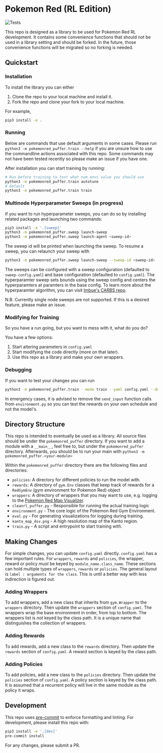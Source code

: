 # Pokemon Red (RL Edition)

![Tests](https://github.com/thatguy11325/pokemonred_puffer/actions/workflows/workflow.yml/badge.svg)

This repo is designed as a library to be used for Pokemon Red RL development. It contains some convenience functions that should not be used in a library setting and should be forked. In the future, those convenience functions will be migrated so no forking is needed.

## Quickstart

### Installation

To install the library you can either

1. Clone the repo to your local machine and install it.
2. Fork the repo and clone your fork to your local machine.

For example,

```sh
pip3 install -e . 
```

### Running

Below are commands that use default arguments in some cases. Please run `python3 -m pokemonred_puffer.train --help` if you are unsure how to use the commandline actions associated with this repo. Some commands may not have been tested recently so please make an issue if you have one. 

After installation you can start training by running:

```sh
# Run before training to test what num_envs value you should use
python3 -m pokemonred_puffer.train autotune
# Default
python3 -m pokemonred_puffer.train train
```

### Multinode Hyperparameter Sweeps (in progress)

If you want to run hyperparameter sweeps, you can do so by installing related packages and launching two commands:

```sh
pip3 install -e '.[sweep]'
python3 -m pokemonred_puffer.sweep launch-sweep
python3 -m pokemonred_puffer.sweep launch-agent <sweep-id>
```

The sweep id will be printed when launching the sweep. To resume a sweep, you can relaunch your sweep with

```sh
python3 -m pokemonred_puffer.sweep launch-sweep --sweep-id <sweep-id>
```

The sweeps can be configured with a sweep configuration (defaulted to `sweep-config.yaml`) and base configuration (defaulted to `config.yaml`). The hyperparamter sweep sets bounds using the sweep config and centers the hyperparamters at paramters in the base config. To learn more about the hyperparamter algorithm, you can visit [Imbue's CARBS repo](https://github.com/imbue-ai/carbs/tree/main).

N.B. Currently single node sweeps are not supported. If this is a desired feature, please make an issue.

### Modifying for Training

So you have a run going, but you want to mess with it, what do you do?

You have a few options:

1. Start altering parameters in `config.yaml`
2. Start modifying the code directly (more on that later).
3. Use this repo as a library and make your own wrappers.

### Debugging
If you want to test your changes you can run 

```sh
python3 -m pokemonred_puffer.train --mode train --yaml config.yaml --debug
```

In emergency cases, it is advised to remove the `send_input` function calls from `environment.py` so you can test the rewards on your own schedule and not the model's.

## Directory Structure

This repo is intended to eventually be used as a library. All source files should be under the `pokemonred_puffer` directory. If you want to add a module with a `__main__`, feel free to, but under the `pokemonred_puffer` directory. Afterwards, you should be to run your main with `python3 -m pokemonred_puffer.<your-module>`

Within the `pokemonred_puffer` directory there are the following files and directories:

- `policies`: A directory for different policies to run the model with.
- `rewards`: A directory of `gym.Env` classes that keep track of rewards for a `RedGymEnv` (gym environment for Pokemon Red) object
- `wrappers`: A directory of wrappers that you may want to use, e.g. logging to the [Pokemon Red Map Visualizer](https://pwhiddy.github.io/pokerl-map-viz/).
- `cleanrl_puffer.py` - Responsible for running the actual training logic
- `environment.py` - The core logic of the Pokemon Red Gym Environment.
- `eval.py` - For generating visualizations for logging during training.
- `kanto_map_dsv.png` - A high resolution map of the Kanto region.
- `train.py` - A script and entrypoint to start training with.

## Making Changes

For simple changes, you can update `config.yaml` directly. `config.yaml` has a few important rules. For `wrappers`, `rewards` and `policies`, the wrapper, reward or policy _must_ be keyed by `module_name.class_name`. These sections can hold multiple types of `wrappers`, `rewards` or `policies`. The general layout is `label : arguments for the class`. This is until a better way with less indirection is figured out.

### Adding Wrappers

To add wrappers, add a new class that inherits from `gym.Wrapper` to the `wrappers` directory. Then update the `wrappers` section of `config.yaml`. The wrappers wrap the base environment in order, from top to bottom. The wrappers list is _not_ keyed by the class path. It is a unique name that distinguishes the collection of wrappers.

### Adding Rewards

To add rewards, add a new class to the `rewards` directory. Then update the `rewards` section of `config.yaml`. A reward section is keyed by the class path.

### Adding Policies

To add policies, add a new class to the `policies` directory. Then update the `policies` section of `config.yaml`. A policy section is keyed by the class path. It is assumed that a recurrent policy will live in the same module as the policy it wraps.

## Development

This repo uses [pre-commit](https://pre-commit.com/) to enforce formatting and linting. For development, please install this repo with:

```sh
pip3 install -e '.[dev]'
pre-commit install
```

For any changes, please submit a PR.

